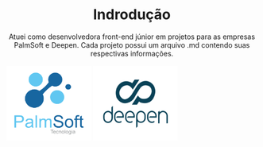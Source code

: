 <div align="center">
<h1>Indrodução</h1>
 Atuei como desenvolvedora front-end júnior em projetos para as empresas PalmSoft e Deepen. Cada projeto possui um arquivo .md contendo suas respectivas informações.
</div><br/>

<div style="display: inline_block">
  <img align="center" alt="logo-palmsoft" height="150" width="170" src="assets/logo-palmsoft.png">
   <img align="center" alt="logo-deepen" height="150" width="170" src="assets/logo-deepen.png">
</div><br/><br/>
